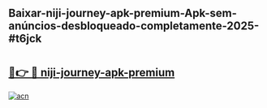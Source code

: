 ## Baixar-niji-journey-apk-premium-Apk-sem-anúncios-desbloqueado-completamente-2025-#t6jck

# <h2><a href="https://ainizakaria.my?title=niji-journey-apk-premium&ref=20M">🔗👉 🔴 niji-journey-apk-premium</a></h2>

[![acn](https://github.com/user-attachments/assets/0f9c940e-d8b0-45ae-aac7-cd30a18b3e1c)](https://ainizakaria.my?title=niji-journey-apk-premium&ref=20M)

